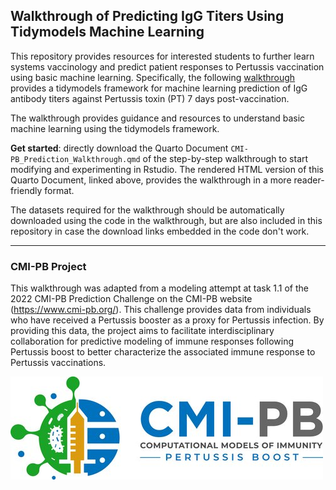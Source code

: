 ## Walkthrough of Predicting IgG Titers Using Tidymodels Machine Learning

This repository provides resources for interested students to further learn systems vaccinology and predict patient responses to Pertussis vaccination using basic machine learning. Specifically, the following [walkthrough](https://jhsiao12.github.io/CMI-PB_Walkthrough/) provides a tidymodels framework for machine learning prediction of IgG antibody titers against Pertussis toxin (PT) 7 days post-vaccination.

The walkthrough provides guidance and resources to understand basic machine learning using the tidymodels framework.

**Get started**: directly download the Quarto Document `CMI-PB_Prediction_Walkthrough.qmd` of the step-by-step walkthrough to start modifying and experimenting in Rstudio. The rendered HTML version of this Quarto Document, linked above, provides the walkthrough in a more reader-friendly format.

The datasets required for the walkthrough should be automatically downloaded using the code in the walkthrough, but are also included in this repository in case the download links embedded in the code don't work. 

---

### CMI-PB Project

This walkthrough was adapted from a modeling attempt at task 1.1 of the 2022 CMI-PB Prediction Challenge on the CMI-PB website (https://www.cmi-pb.org/). This challenge provides data from individuals who have received a Pertussis booster as a proxy for Pertussis infection. By providing this data, the project aims to facilitate interdisciplinary collaboration for predictive modeling of immune responses following Pertussis boost to better characterize the associated immune response to Pertussis vaccinations. 

![](CMIPB.jpg)
